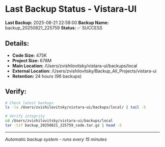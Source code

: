 # Last Backup Status - Vistara-UI

**Last Backup:** 2025-08-21 22:58:00
**Backup Name:** backup_20250821_225759
**Status:** ✅ SUCCESS

## Details:
- **Code Size:** 475K
- **Project Size:** 678M
- **Main Location:** /Users/zvishilovitsky/vistara-ui/backups/local
- **External Location:** /Users/zvishilovitsky/Backup_All_Projects/vistara-ui
- **Retention:** 24 hours (96 backups)

## Verify:
```bash
# Check latest backups
ls -la /Users/zvishilovitsky/vistara-ui/backups/local/ | tail -5

# Verify integrity
cd /Users/zvishilovitsky/vistara-ui/backups/local
tar -tzf backup_20250821_225759_code.tar.gz | head -5
```

---
*Automatic backup system - runs every 15 minutes*
